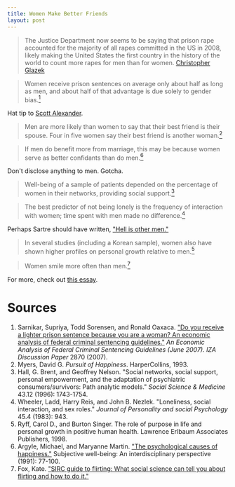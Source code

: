 ```yaml
---
title: Women Make Better Friends
layout: post
---
```


> The Justice Department now seems to be saying that prison rape accounted for the majority of all rapes committed in the US in 2008, likely making the United States the first country in the history of the world to count more rapes for men than for women.
<span id="quote-attribute"><a href="http://nplusonemag.com/raise-the-crime-rate">Christopher Glazek</a></span>

> Women receive prison sentences on average only about half as long as men, and about half of that advantage is due solely to gender bias.<a href="#citation-1"><sup>1</sup></a> 

Hat tip to [Scott Alexander](http://slatestarcodex.com/2013/09/02/links-for-september/).

> Men are more likely than women to say that their best friend is their spouse. Four in five women say their best friend is another woman.<a href="#citation-2"><sup>2</sup></a> 

> If men do benefit more from marriage, this may be because women serve as better confidants than do men.<a href="#citation-6"><sup>6</sup></a>

Don't disclose anything to men. Gotcha.

> Well-being of a sample of patients depended on the percentage of women in their networks, providing social support.<a href="#citation-3"><sup>3</sup></a>

> The best predictor of not being lonely is the frequency of interaction with women; time spent with men made no difference.<a href="#citation-4"><sup>4</sup></a> 

Perhaps Sartre should have written, ["Hell is other men."](http://en.wikipedia.org/wiki/No_Exit)

> In several studies (including a Korean sample), women also have shown higher profiles on personal growth relative to men.<a href="#citation-5"><sup>5</sup></a>

> Women smile more often than men.<a href="#citation-7"><sup>7</sup></a> 

For more, check out [this essay](http://www.psy.fsu.edu/~baumeistertice/goodaboutmen.htm).

# Sources

<a name="citation-1"></a>
1. Sarnikar, Supriya, Todd Sorensen, and Ronald Oaxaca. ["Do you receive a lighter prison sentence because you are a woman? An economic analysis of federal criminal sentencing guidelines."](http://ftp.iza.org/dp2870.pdf) *An Economic Analysis of Federal Criminal Sentencing Guidelines (June 2007). IZA Discussion Paper* 2870 (2007).
<a name="citation-2"></a>
2. Myers, David G. *Pursuit of Happiness*. HarperCollins, 1993.
<a name="citation-3"></a>
3. Hall, G. Brent, and Geoffrey Nelson. "Social networks, social support, personal empowerment, and the adaptation of psychiatric consumers/survivors: Path analytic models." *Social Science & Medicine* 43.12 (1996): 1743-1754.
<a name="citation-4"></a>
4. Wheeler, Ladd, Harry Reis, and John B. Nezlek. "Loneliness, social interaction, and sex roles." *Journal of Personality and social Psychology* 45.4 (1983): 943.
<a name="citation-5"></a>
5. Ryff, Carol D., and Burton Singer. The role of purpose in life and personal growth in positive human health. Lawrence Erlbaum Associates Publishers, 1998.
<a name="citation-6"></a>
6. Argyle, Michael, and Maryanne Martin. ["The psychological causes of happiness."](http://opus.bibliothek.uni-wuerzburg.de/volltexte/2007/2170/pdf/subjwellbeing.pdf?q=manu-vs-bayern#page=85) Subjective well-being: An interdisciplinary perspective (1991): 77-100.
<a name="citation-7"></a>
7. Fox, Kate. ["SIRC guide to flirting: What social science can tell you about flirting and how to do it."](http://www.sirc.org/publik/flirt.html)
